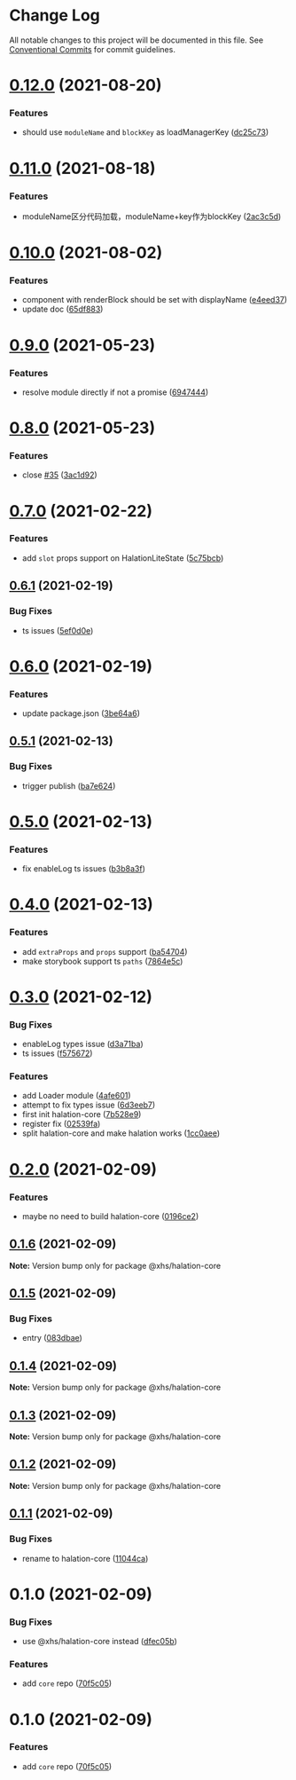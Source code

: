 # Change Log

All notable changes to this project will be documented in this file.
See [Conventional Commits](https://conventionalcommits.org) for commit guidelines.

# [0.12.0](https://code.devops.xiaohongshu.com/fe/halation/compare/@xhs/halation-core@0.11.0...@xhs/halation-core@0.12.0) (2021-08-20)


### Features

* should use `moduleName` and `blockKey` as loadManagerKey ([dc25c73](https://code.devops.xiaohongshu.com/fe/halation/commits/dc25c73a3b44bbe7783f633ee4efce9fa8734cae))





# [0.11.0](https://code.devops.xiaohongshu.com/fe/halation/compare/@xhs/halation-core@0.10.0...@xhs/halation-core@0.11.0) (2021-08-18)


### Features

* moduleName区分代码加载，moduleName+key作为blockKey ([2ac3c5d](https://code.devops.xiaohongshu.com/fe/halation/commits/2ac3c5da5ba5686e902b7e642c24646958b01ea3))





# [0.10.0](https://code.devops.xiaohongshu.com/fe/infra/halation/compare/@xhs/halation-core@0.9.0...@xhs/halation-core@0.10.0) (2021-08-02)


### Features

* component with renderBlock should be set with displayName ([e4eed37](https://code.devops.xiaohongshu.com/fe/infra/halation/commits/e4eed37ca0ccd2714ece979395fe33e8626777cf))
* update doc ([65df883](https://code.devops.xiaohongshu.com/fe/infra/halation/commits/65df8831288ffddcf80ee6a8daf2dd4ef7a38d01))





# [0.9.0](https://code.devops.xiaohongshu.com/fe/infra/halation/compare/@xhs/halation-core@0.8.0...@xhs/halation-core@0.9.0) (2021-05-23)


### Features

* resolve module directly if not a promise ([6947444](https://code.devops.xiaohongshu.com/fe/infra/halation/commits/6947444e85a3bed91823cf0e01f068060eac13f4))





# [0.8.0](https://code.devops.xiaohongshu.com/fe/infra/halation/compare/@xhs/halation-core@0.7.0...@xhs/halation-core@0.8.0) (2021-05-23)


### Features

* close [#35](https://code.devops.xiaohongshu.com/fe/infra/halation/issues/35) ([3ac1d92](https://code.devops.xiaohongshu.com/fe/infra/halation/commits/3ac1d9223f69f9c1fbcb0e001210df7d734d8af9))





# [0.7.0](https://code.devops.xiaohongshu.com/fe/halation/compare/@xhs/halation-core@0.6.1...@xhs/halation-core@0.7.0) (2021-02-22)


### Features

* add `slot` props support on HalationLiteState ([5c75bcb](https://code.devops.xiaohongshu.com/fe/halation/commits/5c75bcb9990225d224cb4796103b1c30cdbd4a09))





## [0.6.1](https://code.devops.xiaohongshu.com/fe/halation/compare/@xhs/halation-core@0.6.0...@xhs/halation-core@0.6.1) (2021-02-19)


### Bug Fixes

* ts issues ([5ef0d0e](https://code.devops.xiaohongshu.com/fe/halation/commits/5ef0d0e32858a8e62b794535dd80a2f1df5faaa2))





# [0.6.0](https://code.devops.xiaohongshu.com/fe/halation/compare/@xhs/halation-core@0.5.1...@xhs/halation-core@0.6.0) (2021-02-19)


### Features

* update package.json ([3be64a6](https://code.devops.xiaohongshu.com/fe/halation/commits/3be64a631ab48178d120a516c674d75ad6249f0c))





## [0.5.1](https://code.devops.xiaohongshu.com/fe/halation/compare/@xhs/halation-core@0.5.0...@xhs/halation-core@0.5.1) (2021-02-13)


### Bug Fixes

* trigger publish ([ba7e624](https://code.devops.xiaohongshu.com/fe/halation/commits/ba7e624153841aff7e6447906053e67c6c141e37))





# [0.5.0](https://code.devops.xiaohongshu.com/fe/halation/compare/@xhs/halation-core@0.4.0...@xhs/halation-core@0.5.0) (2021-02-13)


### Features

* fix enableLog ts issues ([b3b8a3f](https://code.devops.xiaohongshu.com/fe/halation/commits/b3b8a3f7fe41d09bebbb628a64730103d62fc248))





# [0.4.0](https://code.devops.xiaohongshu.com/fe/halation/compare/@xhs/halation-core@0.3.0...@xhs/halation-core@0.4.0) (2021-02-13)


### Features

* add `extraProps` and `props` support ([ba54704](https://code.devops.xiaohongshu.com/fe/halation/commits/ba54704933405eae69654e1b01958b4af6ecc450))
* make storybook support ts `paths` ([7864e5c](https://code.devops.xiaohongshu.com/fe/halation/commits/7864e5c20860fe785c0d74b090fa8dbe6ef5509f))





# [0.3.0](https://code.devops.xiaohongshu.com/fe/halation/compare/@xhs/halation-core@0.2.0...@xhs/halation-core@0.3.0) (2021-02-12)


### Bug Fixes

* enableLog types issue ([d3a71ba](https://code.devops.xiaohongshu.com/fe/halation/commits/d3a71baa3fdd5992e7a2a0af23b30d3e55b65309))
* ts issues ([f575672](https://code.devops.xiaohongshu.com/fe/halation/commits/f575672f5e8a4640bee8717a37b5a64697b6d997))


### Features

* add Loader module ([4afe601](https://code.devops.xiaohongshu.com/fe/halation/commits/4afe60159f33922f92df6674c22bc5bea2c4b96d))
* attempt to fix types issue ([6d3eeb7](https://code.devops.xiaohongshu.com/fe/halation/commits/6d3eeb7d7c81bf9fd90cdb2b290fceb8f85d3bf1))
* first init halation-core ([7b528e9](https://code.devops.xiaohongshu.com/fe/halation/commits/7b528e936c3143dc823f1fcc8990610dbc610587))
* register fix ([02539fa](https://code.devops.xiaohongshu.com/fe/halation/commits/02539fa135a8cbb5398adf835ba0d7ee903b3c1d))
* split halation-core and make halation works ([1cc0aee](https://code.devops.xiaohongshu.com/fe/halation/commits/1cc0aee855e30587b594b81f581a1d780840e299))





# [0.2.0](https://code.devops.xiaohongshu.com/fe/halation/compare/@xhs/halation-core@0.1.6...@xhs/halation-core@0.2.0) (2021-02-09)


### Features

* maybe no need to build halation-core ([0196ce2](https://code.devops.xiaohongshu.com/fe/halation/commits/0196ce28e9cd3162d9a76687412ec14b88e21eca))





## [0.1.6](https://code.devops.xiaohongshu.com/fe/halation/compare/@xhs/halation-core@0.1.5...@xhs/halation-core@0.1.6) (2021-02-09)

**Note:** Version bump only for package @xhs/halation-core





## [0.1.5](https://code.devops.xiaohongshu.com/fe/halation/compare/@xhs/halation-core@0.1.4...@xhs/halation-core@0.1.5) (2021-02-09)


### Bug Fixes

* entry ([083dbae](https://code.devops.xiaohongshu.com/fe/halation/commits/083dbaeae0d9ddca47db80a9b31a837199043249))





## [0.1.4](https://code.devops.xiaohongshu.com/fe/halation/compare/@xhs/halation-core@0.1.3...@xhs/halation-core@0.1.4) (2021-02-09)

**Note:** Version bump only for package @xhs/halation-core





## [0.1.3](https://code.devops.xiaohongshu.com/fe/halation/compare/@xhs/halation-core@0.1.2...@xhs/halation-core@0.1.3) (2021-02-09)

**Note:** Version bump only for package @xhs/halation-core





## [0.1.2](https://code.devops.xiaohongshu.com/fe/halation/compare/@xhs/halation-core@0.1.1...@xhs/halation-core@0.1.2) (2021-02-09)

**Note:** Version bump only for package @xhs/halation-core





## [0.1.1](https://code.devops.xiaohongshu.com/fe/halation/compare/@xhs/halation-core@0.1.0...@xhs/halation-core@0.1.1) (2021-02-09)


### Bug Fixes

* rename to halation-core ([11044ca](https://code.devops.xiaohongshu.com/fe/halation/commits/11044caf30541bd3e8ede690d5f431246760b03c))





# 0.1.0 (2021-02-09)


### Bug Fixes

* use @xhs/halation-core instead ([dfec05b](https://code.devops.xiaohongshu.com/fe/halation/commits/dfec05b9f3e0459fc582b18800c1719a46ace600))


### Features

* add `core` repo ([70f5c05](https://code.devops.xiaohongshu.com/fe/halation/commits/70f5c05d1b91fe1042ef0c13e8770f36d0368b86))





# 0.1.0 (2021-02-09)


### Features

* add `core` repo ([70f5c05](https://code.devops.xiaohongshu.com/fe/halation/commits/70f5c05d1b91fe1042ef0c13e8770f36d0368b86))
